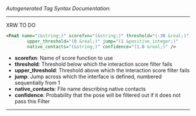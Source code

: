 <!-- THIS IS AN AUTOGENERATED FILE: Don't edit it directly, instead change the schema definition in the code itself. -->

_Autogenerated Tag Syntax Documentation:_

---
XRW TO DO

```xml
<Fnat name="(&string;)" scorefxn="(&string;)" threshold="(-30 &real;)"
        upper_threshold="(0 &real;)" jump="(1 &positive_integer;)"
        native_contacts="(&string;)" confidence="(1.0 &real;)" />
```

-   **scorefxn**: Name of score function to use
-   **threshold**: Threshold below which the interaction score filter fails
-   **upper_threshold**: Threshold above which the interaction score filter fails
-   **jump**: Jump across which the interface is defined, numbered sequentially from 1
-   **native_contacts**: File name describing native contacts
-   **confidence**: Probability that the pose will be filtered out if it does not pass this Filter

---

